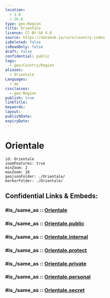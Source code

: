 ```yaml
---
location:
  - 1.6
  - 26.6
type: geo-Region
title: Orientale
license: CC BY-SA 4.0
source: https://datahub.io/core/country-codes
isDeleted: false
isReadOnly: false
draft: false
confidential: public
tags:
  - geo/Country/Region
aliases:
  - Orientale
Languages:
  - de
cssclasses:
  - geo-Region
publish: true
linkTitle:
keywords:
layout:
publishDate:
expiryDate:
---
```


# Orientale

```leaflet
id: Orientale
zoomFeatures: true 
minZoom: 2 
maxZoom: 18
geojsonFolder: ./Orientale/
markerFolder: ./Orientale/
```


## Confidential Links & Embeds: 

### #is_/same_as :: [Orientale](/_Standards/Earth/Continent/Africa/Africa~Central/Congo~Kinshasa/provinces~Congo-Kinshasa@1997/Orientale.md) 

### #is_/same_as :: [Orientale.public](/_public/Earth/Continent/Africa/Africa~Central/Congo~Kinshasa/provinces~Congo-Kinshasa@1997/Orientale.public.md) 

### #is_/same_as :: [Orientale.internal](/_internal/Earth/Continent/Africa/Africa~Central/Congo~Kinshasa/provinces~Congo-Kinshasa@1997/Orientale.internal.md) 

### #is_/same_as :: [Orientale.protect](/_protect/Earth/Continent/Africa/Africa~Central/Congo~Kinshasa/provinces~Congo-Kinshasa@1997/Orientale.protect.md) 

### #is_/same_as :: [Orientale.private](/_private/Earth/Continent/Africa/Africa~Central/Congo~Kinshasa/provinces~Congo-Kinshasa@1997/Orientale.private.md) 

### #is_/same_as :: [Orientale.personal](/_personal/Earth/Continent/Africa/Africa~Central/Congo~Kinshasa/provinces~Congo-Kinshasa@1997/Orientale.personal.md) 

### #is_/same_as :: [Orientale.secret](/_secret/Earth/Continent/Africa/Africa~Central/Congo~Kinshasa/provinces~Congo-Kinshasa@1997/Orientale.secret.md)

